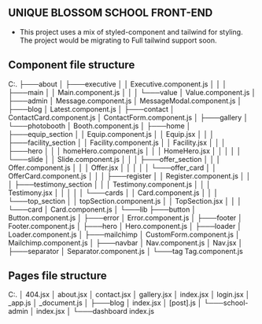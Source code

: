 ## UNIQUE BLOSSOM SCHOOL FRONT-END

- This project uses a mix of styled-component and tailwind for styling.
  The project would be migrating to Full tailwind support soon.

## Component file structure

C:.
├───about
│ ├───executive
│ │ Executive.component.js
│ │
│ ├───main
│ │ Main.component.js
│ │
│ └───value
│ Value.component.js
│
├───admin
│ Message.component.js
│ MessageModal.component.js
│
├───blog
│ Latest.component.js
│
├───contact
│ ContactCard.component.js
│ ContactForm.component.js
│
├───gallery
│ └───photobooth
│ Booth.component.js
│
├───home
│ ├───equip_section
│ │ Equip.component.js
│ │ Equip.jsx
│ │
│ ├───facility_section
│ │ Facility.component.js
│ │ Facility.jsx
│ │
│ ├───hero
│ │ │ homeHero.component.js
│ │ │ HomeHero.jsx
│ │ │
│ │ └───slide
│ │ Slide.component.js
│ │
│ ├───offer_section
│ │ │ Offer.component.js
│ │ │ Offer.jsx
│ │ │
│ │ └───offer_card
│ │ OfferCard.component.js
│ │
│ ├───register
│ │ Register.component.js
│ │
│ ├───testimony_section
│ │ │ Testimony.component.js
│ │ │ Testimony.jsx
│ │ │
│ │ └───cards
│ │ Card.component.js
│ │
│ └───top_section
│ │ topSection.component.js
│ │ TopSection.jsx
│ │
│ └───card
│ Card.component.js
│
└───lib
├───button
│ Button.component.js
│
├───error
│ Error.component.js
│
├───footer
│ Footer.component.js
│
├───hero
│ Hero.component.js
│
├───loader
│ Loader.component.js
│
├───mailchimp
│ CustomForm.component.js
│ Mailchimp.component.js
│
├───navbar
│ Nav.component.js
│ Nav.jsx
│
├───separator
│ Separator.component.js
│
└───tag
Tag.component.js

## Pages file structure

C:.
│ 404.jsx
│ about.jsx
│ contact.jsx
│ gallery.jsx
│ index.jsx
│ login.jsx
│ \_app.js
│ \_document.js
│
├───blog
│ index.jsx
│ [post].js
│
└───school-admin
│ index.jsx
│
└───dashboard
index.js
